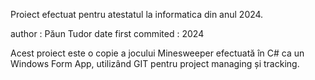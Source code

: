 Proiect efectuat pentru atestatul la informatica din anul 2024.

author : Păun Tudor
date first commited : 2024 

Acest proiect este o copie a jocului Minesweeper efectuată în C# ca un Windows Form App, utilizând GIT pentru project managing și tracking.
